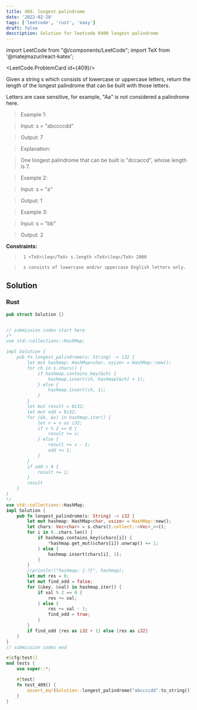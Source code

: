 ```yaml
---
title: 409. longest palindrome
date: '2022-02-28'
tags: ['leetcode', 'rust', 'easy']
draft: false
description: Solution for leetcode 0409 longest palindrome
---
```

import LeetCode from "@/components/LeetCode";
import TeX from '@matejmazur/react-katex';

<LeetCode.ProblemCard id={409}/>
 

  Given a string s which consists of lowercase or uppercase letters, return the length of the longest palindrome that can be built with those letters.

  Letters are case sensitive, for example, "Aa" is not considered a palindrome here.

   

 >   Example 1:

  

 >   Input: s <TeX>=</TeX> "abccccdd"

 >   Output: 7

 >   Explanation:

 >   One longest palindrome that can be built is "dccaccd", whose length is 7.

  

 >   Example 2:

  

 >   Input: s <TeX>=</TeX> "a"

 >   Output: 1

  

 >   Example 3:

  

 >   Input: s <TeX>=</TeX> "bb"

 >   Output: 2

  

   

  **Constraints:**

  

 >   	1 <TeX>\leq</TeX> s.length <TeX>\leq</TeX> 2000

 >   	s consists of lowercase and/or uppercase English letters only.


## Solution
### Rust
```rust
pub struct Solution {}


// submission codes start here
/*
use std::collections::HashMap;

impl Solution {
    pub fn longest_palindrome(s: String) -> i32 {
        let mut hashmap: HashMap<char, usize> = HashMap::new();
        for ch in s.chars() {
            if hashmap.contains_key(&ch) {
                hashmap.insert(ch, hashmap[&ch] + 1);
            } else {
                hashmap.insert(ch, 1);
            }
        }
        let mut result = 0i32;
        let mut odd = 0i32;
        for (&k, &v) in hashmap.iter() {
            let v = v as i32;
            if v % 2 == 0 {
                result += v;
            } else {
                result += v - 1;
                odd += 1;
            }
        }
        if odd > 0 {
            result += 1;
        }
        result
    }
}
*/
use std::collections::HashMap;
impl Solution {
    pub fn longest_palindrome(s: String) -> i32 {
        let mut hashmap: HashMap<char, usize> = HashMap::new();
        let chars: Vec<char> = s.chars().collect::<Vec<_>>();
        for i in 0..chars.len() {
            if hashmap.contains_key(&chars[i]) {
                *hashmap.get_mut(&chars[i]).unwrap() += 1;
            } else {
                hashmap.insert(chars[i], 1);
            }
        }
        //println!("hashmap: {:?}", hashmap);
        let mut res = 0;
        let mut find_odd = false;
        for (&key, &val) in hashmap.iter() {
            if val % 2 == 0 {
                res += val;
            } else {
                res += val - 1;
                find_odd = true;
            }
        }
        if find_odd {res as i32 + 1} else {res as i32}
    }
}
// submission codes end

#[cfg(test)]
mod tests {
    use super::*;

    #[test]
    fn test_409() {
        assert_eq!(Solution::longest_palindrome("abccccdd".to_string()), 7);
    }
}

```
